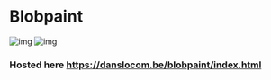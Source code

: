 # Blobpaint

![img](https://raw.githubusercontent.com/danslocombe/blobpaint-web/master/screenshot.png?token=ABM7FRM66YQVRPXY4BZ7QMS7X4IYA "Screenshot")
![img](https://raw.githubusercontent.com/danslocombe/blobpaint-web/master/domblob.gif?token=ABM7FRIYXW3JAYTUWXXZ5B27X4IYA "Credit to Dominic Englebright")

### Hosted here https://danslocom.be/blobpaint/index.html
